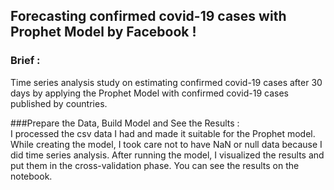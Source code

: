 ## Forecasting confirmed covid-19 cases with Prophet Model by Facebook !

### Brief :
Time series analysis study on estimating confirmed covid-19 cases after 30 days by applying the Prophet Model with confirmed covid-19 cases published by countries.

###Prepare the Data, Build Model and See the Results :  
I processed the csv data I had and made it suitable for the Prophet model. While creating the model, I took care not to have NaN or null data because I did time series analysis. After running the model, I visualized the results and put them in the cross-validation phase. You can see the results on the notebook.

